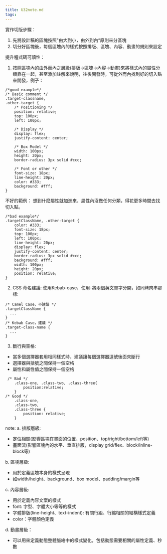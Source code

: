 ```yaml
---
title: U32note.md
tags:
---
```



實作切版步驟：
1. 先將設計稿的區塊按照"由大到小，由外到內“原則來分區塊
2. 切分好區塊後，每個區塊內的樣式按照排版、區塊、內容、動畫的規則來設定




提升程式碼可讀性：
1. 按照區塊內的由外而內之層級(排版->區塊->內容->動畫)來將樣式內的屬性分類靠在一起，甚至添加註解來說明，往後開發時，可從外而內找到好的切入點來開發，例子：
```
/*good example*/
/* Basic comment */
.target-classname,
.other-target {
    /* Positioning */
    position: relative;
    top: 100px;
    left: 100px;
    
    /* Display */
    display: flex;
    justify-content: center;
    
    /* Box Model */
    width: 100px;
    height: 20px;
    border-radius: 3px solid #ccc;
    
    /* Font or other */
    font-size: 18px;
    line-height: 20px;
    color: #333;
    background: #fff;
}
```

不好的範例： 想到什麼屬性就加進來，屬性內沒做任何分類，得花更多時間去找切入點。
```
/*bad example*/
.targetClassName, .other-target {
    color: #333;
    font-size: 18px;
    top: 100px;
    left: 100px;
    line-height: 20px;
    display: flex;
    justify-content: center;
    border-radius: 3px solid #ccc;
    background: #fff;
    width: 100px;
    height: 20px;
    position: relative;
}

```
2. CSS 命名建議: 使用Kebab-case，使用-將兩個英文單字分開，如同烤肉串那樣:
```
/* Camel Case，不建議 */
.targetClassName {
  ...
}
/* Kebab Case，建議 */
.target-class-name {
  ...
}

``` 
3. 斷行與空格: 
- 當多個選擇器套用相同樣式時，建議讓每個選擇器逗號後面夾斷行
- 選擇器與括號之間保持一個空格
- 屬性和屬性值之間保持一個空格

```
 /* Bad */
    .class-one, .class-two, .class-three{ 
        position:relative;
    }
/* Good */
    .class-one,
    .class-two,
    .class-three { 
        position: relative; 
    }

```

note:
a. 排版層級: 
- 定位相關(影響區塊在畫面的位置，position、top/right/bottom/left等)
- 畫面流(影響區塊內的水平、垂直排版，display grid/flex、block/inline-block等)

b. 區塊層級:
- 用於定義區塊本身的樣式呈現
- 如width/height、background、box model、padding/margin等

c. 內容層級:
- 用於定義內容文案的樣式
- font: 字型、字體大小等等的樣式
- 字體排版(line-height、text-indent): 有關行距、行縮相關的結構樣式定義
- color：字體顏色定義

d. 動畫層級：
- 可以用來定義動態整體脈絡中的樣式變化，包括動態需要相關的屬性定義、秒數
